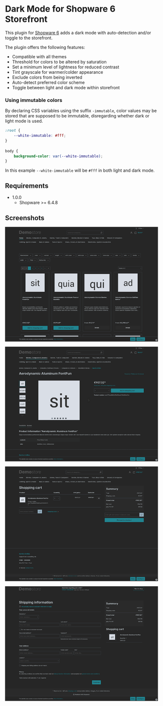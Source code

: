 Dark Mode for Shopware 6 Storefront
=====

This plugin for [Shopware 6](https://www.shopware.de) adds a dark mode with auto-detection and/or toggle to the storefront.

The plugin offers the following features:

* Compatible with all themes
* Threshold for colors to be altered by saturation
* Set a minimum level of lightness for reduced contrast
* Tint grayscale for warmer/colder appearance
* Exclude colors from being inverted
* Auto-detect preferred color scheme
* Toggle between light and dark mode within storefront

### Using immutable colors

By declaring CSS variables using the suffix `-immutable`, color values may be stored that are supposed to be immutable, disregarding whether dark or light mode is used.

```css
:root { 
    --white-immutable: #fff; 
}

body {
    background-color: var(--white-immutable);
}
```

In this example `--white-immutable` will be `#fff` in both light and dark mode.

Requirements
-----

* 1.0.0
    * Shopware >= 6.4.8

Screenshots
-----

![DarkMode](dist/screen1.png)

![DarkMode](dist/screen2.png)

![DarkMode](dist/screen3.png)

![DarkMode](dist/screen4.png)
